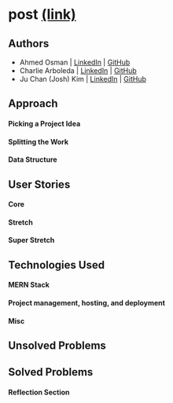 # post [(link)](https://post-ga.herokuapp.com/)

## Authors
- Ahmed Osman | [LinkedIn](https://www.linkedin.com/in/aosman-/) | [GitHub](https://github.com/a-osm)
- Charlie Arboleda | [LinkedIn](https://www.linkedin.com/in/charliearboleda/) | [GitHub](https://github.com/Charliearboleda)
- Ju Chan (Josh) Kim | [LinkedIn](https://www.linkedin.com/in/jc-k91/) | [GitHub](https://github.com/jc-k91)


## Approach
#### Picking a Project Idea

#### Splitting the Work

#### Data Structure

## User Stories
#### Core

#### Stretch

#### Super Stretch

## Technologies Used
#### MERN Stack

#### Project management, hosting, and deployment

#### Misc

## Unsolved Problems

## Solved Problems

#### Reflection Section
